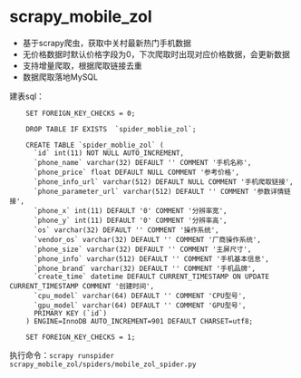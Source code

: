 # scrapy_mobile_zol

- 基于scrapy爬虫，获取中关村最新热门手机数据
- 无价格数据时默认价格字段为0，下次爬取时出现对应价格数据，会更新数据
- 支持增量爬取，根据爬取链接去重
- 数据爬取落地MySQL

建表sql：


        SET FOREIGN_KEY_CHECKS = 0;

        DROP TABLE IF EXISTS  `spider_moblie_zol`;

        CREATE TABLE `spider_moblie_zol` (
          `id` int(11) NOT NULL AUTO_INCREMENT,
          `phone_name` varchar(32) DEFAULT '' COMMENT '手机名称',
          `phone_price` float DEFAULT NULL COMMENT '参考价格',
          `phone_info_url` varchar(512) DEFAULT NULL COMMENT '手机爬取链接',
          `phone_parameter_url` varchar(512) DEFAULT '' COMMENT '参数详情链接',
          `phone_x` int(11) DEFAULT '0' COMMENT '分辨率宽',
          `phone_y` int(11) DEFAULT '0' COMMENT '分辨率高',
          `os` varchar(32) DEFAULT '' COMMENT '操作系统',
          `vendor_os` varchar(32) DEFAULT '' COMMENT '厂商操作系统',
          `phone_size` varchar(32) DEFAULT '' COMMENT '主屏尺寸',
          `phone_info` varchar(512) DEFAULT '' COMMENT '手机基本信息',
          `phone_brand` varchar(32) DEFAULT '' COMMENT '手机品牌',
          `create_time` datetime DEFAULT CURRENT_TIMESTAMP ON UPDATE CURRENT_TIMESTAMP COMMENT '创建时间',
          `cpu_model` varchar(64) DEFAULT '' COMMENT 'CPU型号',
          `gpu_model` varchar(64) DEFAULT '' COMMENT 'GPU型号',
          PRIMARY KEY (`id`)
        ) ENGINE=InnoDB AUTO_INCREMENT=901 DEFAULT CHARSET=utf8;

        SET FOREIGN_KEY_CHECKS = 1;

执行命令：`scrapy runspider scrapy_mobile_zol/spiders/mobile_zol_spider.py`